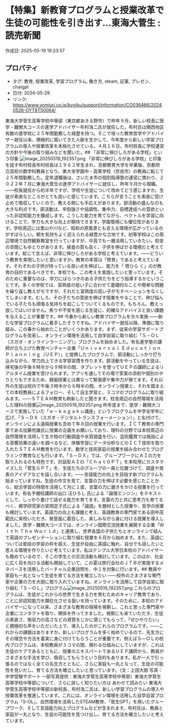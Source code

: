 # 【特集】新教育プログラムと授業改革で生徒の可能性を引き出す…東海大菅生 : 読売新聞

作成日: 2025-05-19 19:23:57

## プロパティ

- タグ: 教育, 授業改革, 学習プログラム, 働き方, steam, 記事, プレゼン, chatgpt
- 日付: 2024-05-29
- リンク: https://www.yomiuri.co.jp/kyoiku/support/information/CO036466/20240528-OYT8T50064/

東海大学菅生高等学校中等部（東京都あきる野市）で昨年９月、新しい校長に医学・難関大コースの進学アドバイザー布村浩二氏が就任した。布村氏は関西地区有数の進学校に２５年間勤務した経歴を持つ。そこで培った教育哲学やアドバイザー就任以来、積極的に築いてきた人脈を生かして、今年度から新しい学習プログラムの導入や授業改革を本格化させている。４月１６日、布村校長に学校運営の方針や今後の取り組みなどを聞いた。## 「非常に伸びしろがある学校」という印象
![image_20250519_192357.png](../assets/image_20250519_192357.png)
「非常に伸びしろがある学校」と印象を話す布村校長布村校長は１９６２年生まれ、京都教育大学を卒業後、京都府立高校の数学科教員となり、東大寺学園中・高等学校（奈良市）の教員に転じて２５年間勤務した。定年退職後は、さいたま市の個別指導塾の運営に携わり、２０２２年７月に東海大菅生の進学アドバイザーに就任し、昨年９月から現職。――校長就任から約半年ですが、学校や生徒について改めてどう感じますか。生徒が素直なところがとても良いと感じています。こちらが言うことを素直に受け止めて吸収していくので、教える側にも手応えがあります。部活動の盛んなのも大きな利点です。部活動は、辛抱強さや協調性、集中力、目標達成への意欲といった非認知能力を醸成します。こうした能力を育てながら、ベクトルを学習に向けることで、学力も大きな向上が期待できます。学園環境にも優位性があります。学校周辺には里山や川など、昭和の原風景とも言える環境が広がっているのがすばらしい。朝を気持ちよく迎えられる緑豊かな立地です。初等学校はこの周辺環境で自然観察教室を行っていますが、中高でも一層活用していきたい。校舎の空間にもゆとりがあります。昼食の質も高く、子供を伸ばせる環境だと考えています。総じて言えば、非常に伸びしろがある学校と考えています。――どういう教育を実現したいと思いますか。教育の本質は「啓育」であると考えています。それぞれの子供が持っている良い点を伸ばし、能力を「 啓ひら く」のが教育の目的であるべきです。本校でも、この考えを実践したいと思っています。そのために重要なのは、学力にばらつきのある子供たちをどう指導するかということです。多くの学校では、習熟度の低い子に合わせて基礎的なことや簡単な問題を繰り返し教えがちですが、それだと習熟度の高い子がモチベーションをなくしてしまいます。むしろ、その子たちの意欲を伸ばす授業をやることで、伸び悩んでいる子たちも頑張る気持ちを起こしてついてくるものです。もちろん、教えっ放しではいけません。焦りや不安を感じる生徒に、的確なアドバイスと良い課題を与えることが重要です。## 今春から新しい教育プログラムを次々実施
――新たな学習プログラムに着手したそうですね。アドバイザー就任以降、準備に取り組み、この春から始めたことがいくつかあります。まず、従来の学習サポートプログラムを改革し、オンライン環境を活用して自学自習に取り組む「Ｓ－ＯＬ（スガオ・オンラインラーニング）」プログラムを始めました。有名進学塾の講師が立ち上げた教育ベンチャー企業「Ｕｎｉｖｅｒｓａｌ Ｅｄｕｃａｔｉｏｎ Ｐｌａｎｎｉｎｇ（ＵＥＰ）」と提携したプログラムで、部活動にしっかり打ち込みながら、学力向上できる学習習慣を作ります。部活動をやっている生徒は、帰宅後の午後８時半から９時半の間、タブレットを使ってＵＥＰの講師によるリアルタイム授業を受けられます。アプリを通してその場で答案の添削や個別のやりとりもできるため、録画授業とは異なって緊張感や集中力が保てます。それ以外の生徒は校内で午後３時半から６時半の間、オンライン授業と、それを踏まえての本校教員によるフォロー、そして自主学習と、３コマのプログラムに取り組みます。――ＳＴＥＡＭ教育も刷新したと聞きます。校舎周辺の自然環境を活用した理科の授業![image_20250519_192357.png](../assets/image_20250519_192357.png)
昨年度まで、医学・難関大コースで実施していた「ｅ－ｋａｇａｋｕ講座」というプログラムを中学全学年に広げ、「Ｓ－ＤＸ（スガオ・デジタルトランスフォーメーション）」と名付けて、オンラインによる遠隔授業も含めて年８回の授業を行います。ＩＣＴ教育の専門家である加藤悦雄氏に授業の企画をお願いしており、理科の分野では本校周辺の自然環境を活用して生き物の行動調査や水質調査を行い、芸術鑑賞では施設による音響効果の違いを調べるなど、体験学習にデータ分析などのＩＣＴ技術を取り入れたＳＴＥＡＭ教育を行います。数学と技術家庭の授業を組み合わせたプログラミング教育なども行います。「Ｓ－ＤＸ」では、グループワークにＡＩの力を取り入れるのも特色です。対話型ＡＩの「ＣｈａｔＧＰＴ」を本校用にカスタマイズした「菅生ＧＰＴ」を、生徒たちのグループの一員と位置づけて、調査や発表のアイデアなどを話し合います。――言語能力の向上を目指す新プログラムも始まっていますね。生徒の作文を見て、言葉の力を伸ばす必要を感じたことから、総合学習の時間を活用して月に１度、言葉の力に磨きをかける授業を行っています。有名予備校講師の出口 汪ひろし 氏による『論理エンジン』をテキストとして、しっかり書けて話せる能力を育てます。言葉の力と共に思考力も育てるべく、郷学研究家の安岡定子氏による「論語」を題材とした授業や、哲学の授業も検討しています。英語力の向上も課題と考え、英語教育の専門家である田中茂範氏に来校いただき、発音面に着目した、楽しみながら身に付ける授業を導入しました。医学・難関大コースでは、オンライン国際交流授業を展開する企業「Ｗｉｔｈ Ｔｈｅ Ｗｏｒｌｄ」と連携し、世界各国の子供たちとオンラインで結んで英語のプレゼンテーションに取り組む授業を６月から始めます。また、英語については普段の学習の枠を超え、生徒が自由に英語に触れ、自分でも話したいと思える環境を作りたいと考えています。私はテンプル大学日本校のアドバイザーも務めているので、そこの学生との交流活動も検討しています。このほか、社会に広く目を向ける活動も開始していて、この夏は旅行会社のＪＴＢが実施するメタバースを活用したバーチャル企業訪問を、中１を対象に行います。## 教員や家庭も一丸となって生徒を育てる方法を確立したい
――校外のさまざまな専門家や企業の力を大胆に取り入れていますね。オンラインを活用して自学自習に取り組む「Ｓ－ＯＬ」プログラム![image_20250519_192357.png](../assets/image_20250519_192357.png)
これらのプログラムは、生徒がこれからの世界で生きる力を育むためのキャリア教育であり、ことに非認知能力を顕在化させる狙いを持っています。そのために、本校のアドバイザーになって以来、さまざまな教育の現場を視察し、これと思った専門家や企業にコンタクトを取り、関係を作ってきました。視察にも来ていただき、生徒の素直さ、吸収力の高さなどの資質をじかに感じてもらって、「ぜひやりたい」と積極的な声をいただいた上で、導入したのがこれらのプログラムです。――これからの課題はありますか。新しいプログラムを多く始めているので、先生方にその理念や方法を着実に身に付けてもらうことが重要です。例えばＳ―ＯＬの校内プログラムは、本校教員が３コマの間、関わる仕組みにしていますが、これは生徒のケアであるとともに、授業のエキスパートであるＵＥＰ講師から、教員がさまざまな手法を学び、吸収してもらうという目的もあります。私が一人で引っ張るのではなく全ての先生方とともに、さらに家庭も一丸となって、生徒の可能性を見いだし、育てる方法を確立したいと思っています。（文：上田大朗 写真：中学受験サポート 一部写真提供：東海大学菅生高等学校中等部）東海大学菅生高等学校中等部について、さらに詳しく知りたい方は あわせて読みたい
東海大学菅生高等学校中等部の新校長、布村浩二氏は、新しい学習プログラムの導入や授業改革を推進しています。これには、オンライン環境を活用した自学自習プログラム「S-OL」、自然環境を活用したSTEAM教育、「菅生GPT」を用いたグループワーク、そして言語能力向上プログラムなどが含まれます。布村氏は、教員と家庭が一丸となり、生徒の可能性を見つけ出し、育てる方法を確立したいと考えています。